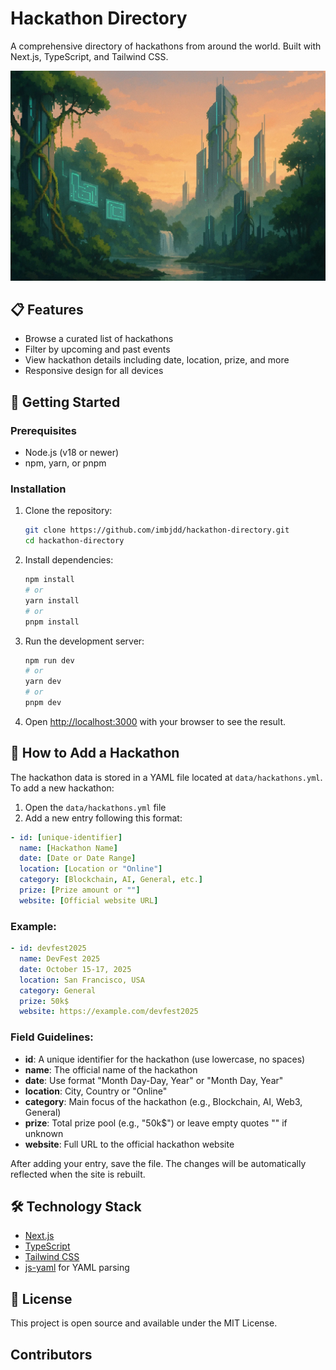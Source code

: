 # Hackathon Directory

A comprehensive directory of hackathons from around the world. Built with Next.js, TypeScript, and Tailwind CSS.

![Hackathon Directory Screenshot](./public/bg.webp)

## 📋 Features

- Browse a curated list of hackathons
- Filter by upcoming and past events
- View hackathon details including date, location, prize, and more
- Responsive design for all devices

## 🚀 Getting Started

### Prerequisites

- Node.js (v18 or newer)
- npm, yarn, or pnpm

### Installation

1. Clone the repository:
   ```bash
   git clone https://github.com/imbjdd/hackathon-directory.git
   cd hackathon-directory
   ```

2. Install dependencies:
   ```bash
   npm install
   # or
   yarn install
   # or
   pnpm install
   ```

3. Run the development server:
   ```bash
   npm run dev
   # or
   yarn dev
   # or
   pnpm dev
   ```

4. Open [http://localhost:3000](http://localhost:3000) with your browser to see the result.

## 📝 How to Add a Hackathon

The hackathon data is stored in a YAML file located at `data/hackathons.yml`. To add a new hackathon:

1. Open the `data/hackathons.yml` file
2. Add a new entry following this format:

```yaml
- id: [unique-identifier]
  name: [Hackathon Name]
  date: [Date or Date Range]
  location: [Location or "Online"]
  category: [Blockchain, AI, General, etc.]
  prize: [Prize amount or ""]
  website: [Official website URL]
```

### Example:

```yaml
- id: devfest2025
  name: DevFest 2025
  date: October 15-17, 2025
  location: San Francisco, USA
  category: General
  prize: 50k$
  website: https://example.com/devfest2025
```

### Field Guidelines:

- **id**: A unique identifier for the hackathon (use lowercase, no spaces)
- **name**: The official name of the hackathon
- **date**: Use format "Month Day-Day, Year" or "Month Day, Year"
- **location**: City, Country or "Online"
- **category**: Main focus of the hackathon (e.g., Blockchain, AI, Web3, General)
- **prize**: Total prize pool (e.g., "50k$") or leave empty quotes "" if unknown
- **website**: Full URL to the official hackathon website

After adding your entry, save the file. The changes will be automatically reflected when the site is rebuilt.

## 🛠️ Technology Stack

- [Next.js](https://nextjs.org/)
- [TypeScript](https://www.typescriptlang.org/)
- [Tailwind CSS](https://tailwindcss.com/)
- [js-yaml](https://github.com/nodeca/js-yaml) for YAML parsing

## 📄 License

This project is open source and available under the MIT License.

## Contributors

<!-- ALL-CONTRIBUTORS-LIST:START - Do not remove or modify this section -->
<!-- prettier-ignore-start -->
<!-- markdownlint-disable -->

<!-- markdownlint-restore -->
<!-- prettier-ignore-end -->

<!-- ALL-CONTRIBUTORS-LIST:END -->
